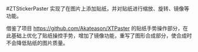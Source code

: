 #ZTStickerPaster
实现了在图片上添加贴纸，并对贴纸进行缩放、旋转、镜像等功能。

借鉴了项目 https://github.com/Akateason/XTPaster 的贴纸手势操作部分，在此基础上优化了贴纸操控手势，增加了镜像功能，重写了图形合成部分，使合成时不会降低贴纸的图片质量。
